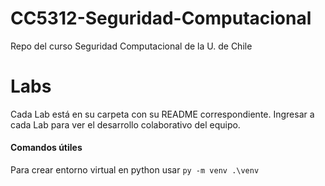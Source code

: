 # CC5312-Seguridad-Computacional
Repo del curso Seguridad Computacional de la U. de Chile

# Labs
Cada Lab está en su carpeta con su README correspondiente. Ingresar a cada Lab para ver el desarrollo colaborativo del equipo.

#### Comandos útiles

Para crear entorno virtual en python usar `py -m venv .\venv`
